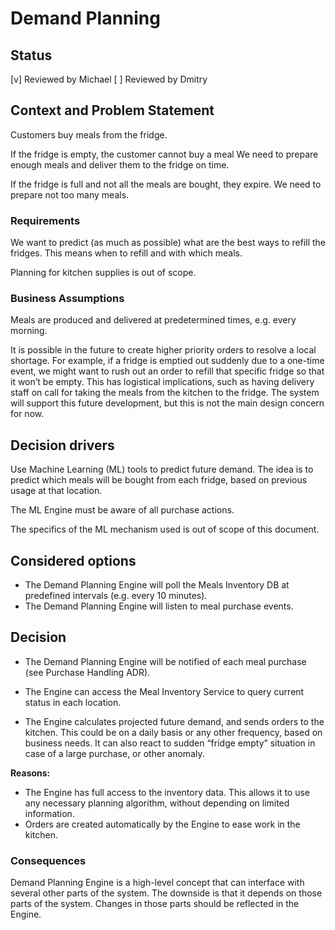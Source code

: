 # Demand Planning

## Status

[v] Reviewed by Michael
[ ] Reviewed by Dmitry

## Context and Problem Statement

Customers buy meals from the fridge.

If the fridge is empty, the customer cannot buy a meal
We need to prepare enough meals and deliver them to the fridge on time.

If the fridge is full and not all the meals are bought, they expire.
We need to prepare not too many meals.

### Requirements

We want to predict (as much as possible) what are the best ways to refill the fridges.
This means when to refill and with which meals.

Planning for kitchen supplies is out of scope.

### Business Assumptions

Meals are produced and delivered at predetermined times, e.g. every morning.

It is possible in the future to create higher priority orders to resolve a local shortage.
For example, if a fridge is emptied out suddenly due to a one-time event, we might want to
rush out an order to refill that specific fridge so that it won’t be empty.
This has logistical implications, such as having delivery staff on call for taking
the meals from the kitchen to the fridge. The system will support this future development,
but this is not the main design concern for now.

## Decision drivers

Use Machine Learning (ML) tools to predict future demand. The idea is to predict which meals will
be bought from each fridge, based on previous usage at that location.

The ML Engine must be aware of all purchase actions.

The specifics of the ML mechanism used is out of scope of this document.

## Considered options 

* The Demand Planning Engine will poll the Meals Inventory DB at predefined intervals (e.g. every 10 minutes).
* The Demand Planning Engine will listen to meal purchase events.

## Decision

* The Demand Planning Engine will be notified of each meal purchase (see Purchase Handling ADR).

* The Engine can access the Meal Inventory Service to query current status in each location.

* The Engine calculates projected future demand, and sends orders to the kitchen. This could be on a daily basis or any other frequency, based on business needs. It can also react to sudden “fridge empty” situation in case of a large purchase, or other anomaly.

__Reasons:__ 
* The Engine has full access to the inventory data. This allows it to use any necessary planning algorithm, without depending on limited information.
* Orders are created automatically by the Engine to ease work in the kitchen.

### Consequences

Demand Planning Engine is a high-level concept that can interface with several other parts of the system.
The downside is that it depends on those parts of the system. Changes in those parts should be reflected in the Engine.